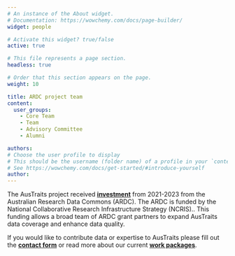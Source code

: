 ```yaml
---
# An instance of the About widget.
# Documentation: https://wowchemy.com/docs/page-builder/
widget: people

# Activate this widget? true/false
active: true

# This file represents a page section.
headless: true

# Order that this section appears on the page.
weight: 10

title: ARDC project team
content:
  user_groups:
    - Core Team
    - Team
    - Advisory Committee
    - Alumni

authors:
# Choose the user profile to display
# This should be the username (folder name) of a profile in your `content/authors/` folder.
# See https://wowchemy.com/docs/get-started/#introduce-yourself
author:
---
```


The AusTraits project received <ins>**[investment](https://doi.org/10.47486/DP720)**</ins> from 2021-2023 from the Australian Research Data Commons (ARDC). The ARDC is funded by the National Collaborative Research Infrastructure Strategy (NCRIS).. This funding allows a broad team of ARDC grant partners to expand AusTraits data coverage and enhance data quality. 

If you would like to contribute data or expertise to AusTraits please fill out the <ins>**[contact form](/#08_contact)**</ins> or read more about our current <ins>**[work packages](/#03_expand)**</ins>. 